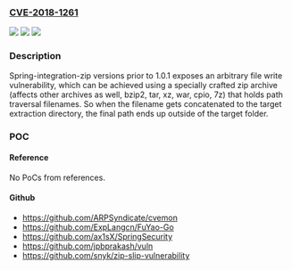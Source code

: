 ### [CVE-2018-1261](https://cve.mitre.org/cgi-bin/cvename.cgi?name=CVE-2018-1261)
![](https://img.shields.io/static/v1?label=Product&message=Spring%20Integration%20Zip&color=blue)
![](https://img.shields.io/static/v1?label=Version&message=n%2Fa&color=blue)
![](https://img.shields.io/static/v1?label=Vulnerability&message=Directory%20Traversal&color=brighgreen)

### Description

Spring-integration-zip versions prior to 1.0.1 exposes an arbitrary file write vulnerability, which can be achieved using a specially crafted zip archive (affects other archives as well, bzip2, tar, xz, war, cpio, 7z) that holds path traversal filenames. So when the filename gets concatenated to the target extraction directory, the final path ends up outside of the target folder.

### POC

#### Reference
No PoCs from references.

#### Github
- https://github.com/ARPSyndicate/cvemon
- https://github.com/ExpLangcn/FuYao-Go
- https://github.com/ax1sX/SpringSecurity
- https://github.com/jpbprakash/vuln
- https://github.com/snyk/zip-slip-vulnerability

